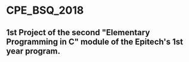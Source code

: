 # CPE_BSQ_2018

## 1st Project of the second "Elementary Programming in C" module of the Epitech's 1st year program.

